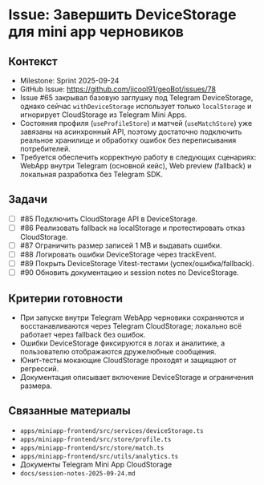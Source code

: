 # Issue: Завершить DeviceStorage для mini app черновиков

## Контекст
- Milestone: Sprint 2025-09-24
- GitHub Issue: https://github.com/jicool91/geoBot/issues/78
- Issue #65 закрывал базовую заглушку под Telegram DeviceStorage, однако сейчас `withDeviceStorage` использует только `localStorage` и игнорирует CloudStorage из Telegram Mini Apps.
- Состояния профиля (`useProfileStore`) и матчей (`useMatchStore`) уже завязаны на асинхронный API, поэтому достаточно подключить реальное хранилище и обработку ошибок без переписывания потребителей.
- Требуется обеспечить корректную работу в следующих сценариях: WebApp внутри Telegram (основной кейс), Web preview (fallback) и локальная разработка без Telegram SDK.

## Задачи
- [ ] #85 Подключить CloudStorage API в DeviceStorage.
- [ ] #86 Реализовать fallback на localStorage и протестировать отказ CloudStorage.
- [ ] #87 Ограничить размер записей 1 MB и выдавать ошибки.
- [ ] #88 Логировать ошибки DeviceStorage через trackEvent.
- [ ] #89 Покрыть DeviceStorage Vitest-тестами (успех/ошибка/fallback).
- [ ] #90 Обновить документацию и session notes по DeviceStorage.

## Критерии готовности
- При запуске внутри Telegram WebApp черновики сохраняются и восстанавливаются через Telegram CloudStorage; локально всё работает через fallback без ошибок.
- Ошибки DeviceStorage фиксируются в логах и аналитике, а пользователю отображаются дружелюбные сообщения.
- Юнит-тесты мокающие CloudStorage проходят и защищают от регрессий.
- Документация описывает включение DeviceStorage и ограничения размера.

## Связанные материалы
- `apps/miniapp-frontend/src/services/deviceStorage.ts`
- `apps/miniapp-frontend/src/store/profile.ts`
- `apps/miniapp-frontend/src/store/match.ts`
- `apps/miniapp-frontend/src/utils/analytics.ts`
- Документы Telegram Mini App CloudStorage
- `docs/session-notes-2025-09-24.md`

